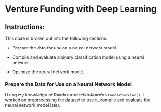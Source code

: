 # Venture Funding with Deep Learning

## Instructions:

This code is broken out into the following sections:

* Prepare the data for use on a neural network model.

* Compile and evaluate a binary classification model using a neural network.

* Optimize the neural network model.

### Prepare the Data for Use on a Neural Network Model 

Using my knowledge of Pandas and scikit-learn’s `StandardScaler()`. I worked on preprocessing the dataset to use it, compile and evaluate the neural network model later.